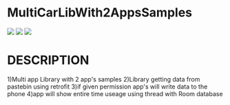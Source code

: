 # MultiCarLibWith2AppsSamples



[![](https://jitpack.io/v/dolevd2012/CalendarLibraryWithSample.svg)](https://jitpack.io/#dolevd2012/CalendarLibraryWithSample)
![](https://img.shields.io/github/license/dolevd2012/RoomDataLib?color=blue)
![](https://img.shields.io/github/issues/dolevd2012/RoomDataLib?color=purple)





# DESCRIPTION

1)Multi app Library with 2 app's samples 
2)Library getting data from pastebin using retrofit 
3)if given permission app's will write data to the phone
4)app will show entire time useage using thread with Room database
